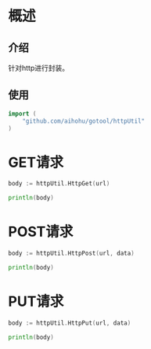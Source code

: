 # 概述

## 介绍

针对http进行封装。

## 使用

```go
import (
	"github.com/aihohu/gotool/httpUtil"
)
```



# GET请求

```go
body := httpUtil.HttpGet(url)

println(body)
```

# POST请求

```go
body := httpUtil.HttpPost(url, data)

println(body)
```

# PUT请求

```go
body := httpUtil.HttpPut(url, data)

println(body)
```

